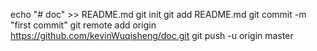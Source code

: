 echo "# doc" >> README.md
git init
git add README.md
git commit -m "first commit"
git remote add origin https://github.com/kevinWuqisheng/doc.git
git push -u origin master